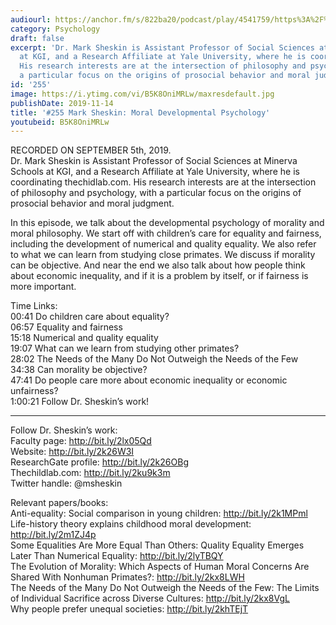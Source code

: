 ```yaml
---
audiourl: https://anchor.fm/s/822ba20/podcast/play/4541759/https%3A%2F%2Fd3ctxlq1ktw2nl.cloudfront.net%2Fproduction%2F2019-8-7%2F22706662-44100-2-f4e5dc5669bec.m4a
category: Psychology
draft: false
excerpt: 'Dr. Mark Sheskin is Assistant Professor of Social Sciences at Minerva Schools
  at KGI, and a Research Affiliate at Yale University, where he is coordinating thechidlab.com.
  His research interests are at the intersection of philosophy and psychology, with
  a particular focus on the origins of prosocial behavior and moral judgment. '
id: '255'
image: https://i.ytimg.com/vi/B5K8OniMRLw/maxresdefault.jpg
publishDate: 2019-11-14
title: '#255 Mark Sheskin: Moral Developmental Psychology'
youtubeid: B5K8OniMRLw
---
```

<div class="timelinks">

RECORDED ON SEPTEMBER 5th, 2019.  
Dr. Mark Sheskin is Assistant Professor of Social Sciences at Minerva Schools at KGI, and a Research Affiliate at Yale University, where he is coordinating thechidlab.com. His research interests are at the intersection of philosophy and psychology, with a particular focus on the origins of prosocial behavior and moral judgment. 

In this episode, we talk about the developmental psychology of morality and moral philosophy. We start off with children’s care for equality and fairness, including the development of numerical and quality equality. We also refer to what we can learn from studying close primates. We discuss if morality can be objective. And near the end we also talk about how people think about economic inequality, and if it is a problem by itself, or if fairness is more important.

Time Links:  
<time>00:41</time> Do children care about equality?  
<time>06:57</time> Equality and fairness  
<time>15:18</time> Numerical and quality equality  
<time>19:07</time> What can we learn from studying other primates?  
<time>28:02</time> The Needs of the Many Do Not Outweigh the Needs of the Few  
<time>34:38</time> Can morality be objective?  
<time>47:41</time> Do people care more about economic inequality or economic unfairness?  
<time>1:00:21</time> Follow Dr. Sheskin’s work!

---

Follow Dr. Sheskin’s work:  
Faculty page: http://bit.ly/2lx05Qd  
Website: http://bit.ly/2k26W3I  
ResearchGate profile: http://bit.ly/2k26OBg  
Thechildlab.com: http://bit.ly/2ku9k3m  
Twitter handle: @msheskin

Relevant papers/books:  
Anti-equality: Social comparison in young children: http://bit.ly/2k1MPml  
Life-history theory explains childhood moral development: http://bit.ly/2m1ZJ4p  
Some Equalities Are More Equal Than Others: Quality Equality Emerges Later Than Numerical Equality: http://bit.ly/2lyTBQY  
The Evolution of Morality: Which Aspects of Human Moral Concerns Are Shared With Nonhuman Primates?: http://bit.ly/2kx8LWH  
The Needs of the Many Do Not Outweigh the Needs of the Few: The Limits of Individual Sacrifice across Diverse Cultures: http://bit.ly/2kx8VgL  
Why people prefer unequal societies: http://bit.ly/2khTEjT
</div>

